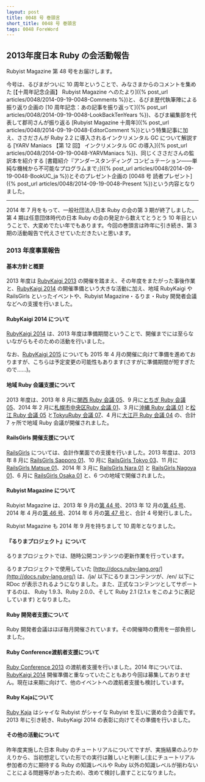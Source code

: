 ```yaml
---
layout: post
title: 0048 号 巻頭言
short_title: 0048 号 巻頭言
tags: 0048 ForeWord
---
```



## 2013年度日本 Ruby の会活動報告

Rubyist Magazine 第 48 号をお届けします。

今号は、るびまがついに 10 周年ということで、みなさまからのコメントを集めた
[【十周年記念企画】 Rubyist Magazine へのたより]({% post_url articles/0048/2014-09-19-0048-Comments %})と、るびま歴代執筆陣による振り返り企画の
[10 周年記念：あの記事を振り返って]({% post_url articles/0048/2014-09-19-0048-LookBackTenYears %})、るびま編集部を代表して郡司さんが振り返る
[Rubyist Magazine 十周年]({% post_url articles/0048/2014-09-19-0048-EditorComment %})という特集記事に加え、ささださんが Ruby 2.2 に導入されるインクリメンタル GC について解説する
[YARV Maniacs 【第 12 回】 インクリメンタル GC の導入]({% post_url articles/0048/2014-09-19-0048-YARVManiacs %})、同じくささださんの監訳本を紹介する
[書籍紹介『アンダースタンディング コンピュテーション――単純な機械から不可能なプログラムまで』]({% post_url articles/0048/2014-09-19-0048-BookUC_ja %})とそのプレゼント企画の
[0048 号 読者プレゼント]({% post_url articles/0048/2014-09-19-0048-Present %})という内容となりました。

----

2014 年 7 月をもって、一般社団法人日本 Ruby の会の第 3 期が終了しました。第 4 期は任意団体時代の日本 Ruby の会の発足から数えてとうとう 10 年目ということで、大変めでたい年でもあります。今回の巻頭言は昨年に引き続き、第 3 期の活動報告で代えさせていただきたいと思います。

### 2013 年度事業報告

#### 基本方針と概要

2013 年度は [RubyKaigi 2013](http://rubykaigi.org/2013) の開催を踏まえ、その年度をまたがった事後作業と、[RubyKaigi 2014](http://rubykaigi.org/2014) の開催準備という大きな活動に加え、地域 RubyKaigi や RailsGirls といったイベントや、Rubyist Magazine・るりま・Ruby 開発者会議などへの支援を行いました。

#### RubyKaigi 2014 について

[RubyKaigi 2014](http://rubykaigi.org/2014) は、2013 年度は準備期間ということで、開催までには至らないながらもそのための活動を行いました。

なお、[RubyKaigi 2015](http://rubykaigi.org/2015) についても 2015 年 4 月の開催に向けて準備を進めておりますが、こちらは予定変更の可能性もあります(さすがに準備期間が短すぎたので……)。

#### 地域 Ruby 会議支援について

2013 年度は、2013 年 8 月に[関西 Ruby 会議 05](http://regional.rubykaigi.org/kansai05)、9 月に[とちぎ Ruby 会議 05](http://regional.rubykaigi.org/tochigi05)、2014 年 2 月に[札幌市中央区Ruby 会議 01](http://regional.rubykaigi.org/chuork01/)、3 月に[沖縄 Ruby 会議 01](http://www.okinawarb.org/okrk01/) と[松江 Ruby 会議 05](http://matsue.rubyist.net/matrk05/) と[TokyuRuby 会議 07](http://regional.rubykaigi.org/tokyu07)、4 月に[大江戸 Ruby 会議 04](http://regional.rubykaigi.org/oedo04/) の、合計 7 ヶ所で地域 Ruby 会議が開催されました。

#### RailsGirls 開催支援について

[RailsGirls](http://railsgirls.com/) については、会計作業面での支援を行いました。2013 年度は、2013 年 8 月に [RailsGirls Sapporo 01](http://railsgirls.com/sapporo)、10 月に [RailsGirls Tokyo 03](http://railsgirls.com/tokyo-2013-10-18)、11 月に [RailsGirls Matsue 01](http://railsgirls.com/matsue)、2014 年 3 月に [RailsGirls Nara 01](http://railsgirls.com/nara) と [RailsGirls Nagoya 01](http://railsgirls.com/nagoya)、6 月に [RailsGirls Osaka 01](http://railsgirls.com/osaka) と、6 つの地域で開催されました。

#### Rubyist Magazine について

Rubyist Magazine は、2013 年 9 月の[第 44 号](0044)、2013 年 12 月の[第 45 号](0045)、2014 年 4 月の[第 46 号](0046)、2014 年 6 月の[第 47 号](0047)と、合計 4 号発行しました。

Rubyist Magazine も 2014 年 9 月を持ちまして 10 周年となりました。

#### 『るりまプロジェクト』について

るりまプロジェクトでは、随時公開コンテンツの更新作業を行っています。

るりまプロジェクトで使用していた [http://docs.ruby-lang.org/](http://docs.ruby-lang.org/) は、/ja/ 以下にるりまコンテンツが、/en/ 以下に RDoc が表示されるようになりました。また、正式なコンテンツとしてサポートするのは、 Ruby 1.9.3、Ruby 2.0.0、そして Ruby 2.1 (2.1.x をこのように表記しています) となりました。

#### Ruby 開発者支援について

Ruby 開発者会議はほぼ毎月開催されています。その開催時の費用を一部負担しました。

#### Ruby Conference渡航者支援について

[Ruby Conference 2013](http://www.confreaks.com/events/rubyconf2013) の渡航者支援を行いました。2014 年については、[RubyKaigi 2014](http://rubykaigi.org/2014) 開催準備と重なっていたこともあり今回は募集しておりません。現在は来期に向けて、他のイベントへの渡航者支援も検討しています。

#### Ruby Kajaについて

[Ruby Kaja](http://kaja.rubyist.net/) はシャイな Rubyist がシャイな Rubyist を互いに褒め合う企画です。2013 年に引き続き、RubyKaigi 2014 の表彰に向けてその準備を行いました。

#### その他の活動について

昨年度実施した日本 Ruby のチュートリアルについてですが、実施結果のふりかえりから、当初想定していた形での実行は難しいと判断し(主にチュートリアル参加者の方に期待する Ruby の知識レベルや Ruby 以外の知識レベルが揃わないことによる問題等があったため)、改めて検討し直すことになりました。


